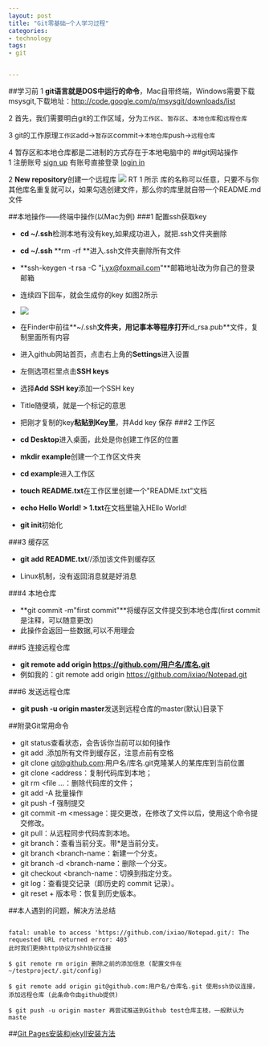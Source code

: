 ```yaml
---
layout: post
title: "Git零基础—个人学习过程"
categories:
- technology
tags:
- git


---
```



##学习前
1	**git语言就是DOS中运行的命令**，Mac自带终端，Windows需要下载msysgit,下载地址：<http://code.google.com/p/msysgit/downloads/list>

2	首先，我们需要明白git的工作区域，分为`工作区`、`暂存区`、`本地仓库`和`远程仓库`

3	git的工作原理`工作区`add→`暂存区`commit→`本地仓库`push→`远程仓库`

4	暂存区和本地仓库都是二进制的方式存在于本地电脑中的
##git网站操作	
1	注册账号
[sign up](https://github.com/join?return_to=%2Fjoin)
 有账号直接登录 [login in](https://github.com/login)

2	**New repository**创建一个远程库
![](http://ww3.sinaimg.cn/mw690/ae1f5766jw1ekb7wdau1qj20lt0f075w.jpg)
RT 1 所示 库的名称可以任意，只要不与你其他库名重复就可以，如果勾选创建文件，那么你的库里就自带一个README.md 文件

##本地操作——终端中操作(以Mac为例)
###1	配置ssh获取key

*	**cd ~/.ssh**检测本地有没有key,如果成功进入，就把.ssh文件夹删除

*	 **cd ~/.ssh**   **rm -rf **进入.ssh文件夹删除所有文件
*	**ssh-keygen -t rsa -C "i.yx@foxmail.com"**邮箱地址改为你自己的登录邮箱
*	连续四下回车，就会生成你的key 如图2所示
*	![](http://ww1.sinaimg.cn/mw690/ae1f5766jw1ekb7xbiz55j20g40emgmy.jpg)
*	在Finder中前往**~/.ssh**文件夹，用记事本等程序打开**id_rsa.pub**文件，复制里面所有内容
*	进入github网站首页，点击右上角的**Settings**进入设置
*	左侧选项栏里点击**SSH keys**
*	选择**Add SSH key**添加一个SSH key
*	Title随便填，就是一个标记的意思
*	把刚才复制的key**粘贴到Key里**，并Add key 保存
###2	工作区

*	**cd Desktop**进入桌面，此处是你创建工作区的位置
*	**mkdir example**创建一个工作区文件夹
*	**cd example**进入工作区
*	**touch README.txt**在工作区里创建一个"README.txt"文档
*	**echo Hello World! > 1.txt**在文档里输入HEllo World!
*	**git init**初始化

###3	缓存区

*	**git add README.txt**//添加该文件到缓存区

*	Linux机制，没有返回消息就是好消息

###4	本地仓库

*	**git commit -m"first commit"**将缓存区文件提交到本地仓库(first commit 是注释，可以随意更改)
*	此操作会返回一些数据,可以不用理会

###5	连接远程仓库

*	**git remote add origin https://github.com/用户名/库名.git**
*	例如我的：git remote add origin https://github.com/ixiao/Notepad.git

###6	发送远程仓库
*	**git push -u origin master**发送到远程仓库的master(默认)目录下

##附录Git常用命令


*	git status查看状态，会告诉你当前可以如何操作
*	git add .添加所有文件到缓存区，注意点前有空格
*	git clone git@github.com:用户名/库名.git克隆某人的某库库到当前位置
*	git clone <address：复制代码库到本地；
*	git rm <file ...：删除代码库的文件；
*	git add -A 批量操作
*	git push -f 强制提交
*	git commit -m <message：提交更改，在修改了文件以后，使用这个命令提交修改。
*	git pull：从远程同步代码库到本地。
*	git branch：查看当前分支。带*是当前分支。
*	git branch <branch-name：新建一个分支。
*	git branch -d <branch-name：删除一个分支。
*	git checkout <branch-name：切换到指定分支。
*	git log：查看提交记录（即历史的 commit 记录）。
*	git reset + 版本号：恢复到历史版本。




##本人遇到的问题，解决方法总结

```

fatal: unable to access 'https://github.com/ixiao/Notepad.git/: The requested URL returned error: 403`
此时我们更换http协议为shh协议连接

$ git remote rm origin 删除之前的添加信息 (配置文件在 ~/testproject/.git/config)
 
$ git remote add origin git@github.com:用户名/仓库名.git 使用ssh协议连接，添加远程仓库 (此条命令由github提供) 

$ git push -u origin master 再尝试推送到Github test仓库主枝，一般默认为 maste

```

##[Git Pages安装和jekyll安装方法](http://beiyuu.com/github-pages/)